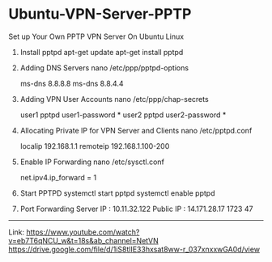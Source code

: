 # Ubuntu-VPN-Server-PPTP
Set up Your Own PPTP VPN Server On Ubuntu Linux

1. Install pptpd
	apt-get update
	apt-get install pptpd
2. Adding DNS Servers
	nano /etc/ppp/pptpd-options

	ms-dns 8.8.8.8
	ms-dns 8.8.4.4

3. Adding VPN User Accounts
	nano /etc/ppp/chap-secrets

	user1 pptpd user1-password *
	user2 pptpd user2-password *
4. Allocating Private IP for VPN Server and Clients
	nano /etc/pptpd.conf

	localip 192.168.1.1
	remoteip 192.168.1.100-200
5. Enable IP Forwarding
	nano /etc/sysctl.conf
	
	net.ipv4.ip_forward = 1
6. Start PPTPD
	systemctl start pptpd
	systemctl enable pptpd
7. Port Forwarding
	Server IP : 10.11.32.122
	Public IP : 14.171.28.17
	1723
	47
  
  ---
  Link:
  https://www.youtube.com/watch?v=eb7T6qNCU_w&t=18s&ab_channel=NetVN
  https://drive.google.com/file/d/1iS8tlIE33hxsat8ww-r_037xnxxwGA0d/view
